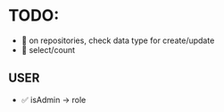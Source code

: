 # **TODO:**

- 🔳 on repositories, check data type for create/update
- 🔳 select/count

## USER

- ✅ isAdmin -> role
